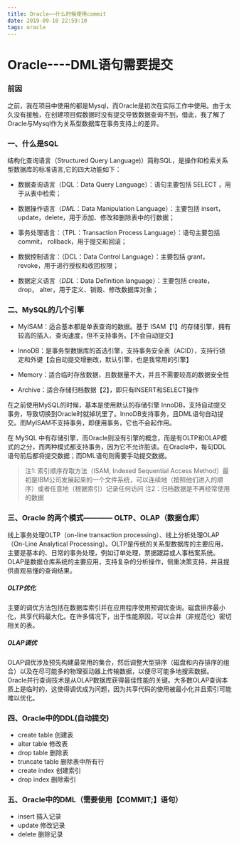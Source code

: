 ```yaml
---
title: Oracle——什么时候使用commit
date: 2019-09-10 22:59:10
tags: oracle
---
```



# Oracle----DML语句需要提交

### 前因
之前，我在项目中使用的都是Mysql，而Oracle是初次在实际工作中使用。由于太久没有接触，在创建项目假数据时没有提交导致数据查询不到，借此，我了解了Oracle与Mysql作为关系型数据库在事务支持上的差异。



### 一、什么是SQL
结构化查询语言（Structured Query Language)）简称SQL，是操作和检索关系型数据库的标准语言,它的四大功能如下：

+ 数据查询语言（DQL：Data Query Language）：语句主要包括 SELECT ，用于从表中检索；

+ 数据操作语言（*DML*：Data Manipulation Language）：主要包括 insert，update，delete，用于添加、修改和删除表中的行数据；

+ 事务处理语言：（TPL：Transaction Process Language）：语句主要包括 commit， rollback，用于提交和回滚；

+ 数据控制语言：（DCL：Data Control Language）：主要包括 grant，revoke，用于进行授权和收回权限；

+ 数据定义语言（*DDL*：Data Definition language）：主要包括 create， drop， alter，用于定义、销毁、修改数据库对象；


### 二、MySQL的几个引擎
+ MyISAM：适合基本都是单表查询的数据。基于 ISAM【1】的存储引擎，拥有较高的插入、查询速度，但不支持事务。【不会自动提交】

+ InnoDB：是事务型数据库的首选引擎，支持事务安全表（ACID），支持行锁定和外键【会自动提交增删改，默认引擎，也是我常用的引擎】

+ Memory：适合临时存放数据，且数据量不大，并且不需要较高的数据安全性

+ Archive：适合存储归档数据【2】，即只有INSERT和SELECT操作

在之前使用MySQL的时候，基本是使用默认的存储引擎 InnoDB，支持自动提交事务，导致切换到Oracle时就掉坑里了。InnoDB支持事务，且DML语句自动提交。而MyISAM不支持事务，即便用事务，它也不会起作用。

在 MySQL 中有存储引擎，而Oracle则没有引擎的概念，而是有OLTP和OLAP模式的之分，而两种模式都支持事务，因为它不允许脏读。在Oracle中，每句DDL语句前后都将提交数据；而DML语句则需要手动提交数据。


> 注1: 索引顺序存取方法（ISAM, Indexed Sequential Access Method）最初是IBM公司发展起来的一个文件系统，可以连续地（按照他们进入的顺序）或者任意地（根据索引）记录任何访问
> 注2：归档数据是不再经常使用的数据


### 三、Oracle 的两个模式———— OLTP、OLAP（数据仓库）

线上事务处理OLTP（on-line transaction processing）、线上分析处理OLAP（On-Line Analytical Processing）。OLTP是传统的关系型数据库的主要应用，主要是基本的、日常的事务处理，例如订单处理，票据跟踪或人事档案系统。OLAP是数据仓库系统的主要应用，支持复杂的分析操作，侧重决策支持，并且提供直观易懂的查询结果。

##### OLTP优化
主要的调优方法包括在数据库索引并在应用程序使用预调优查询。磁盘排序最小化，共享代码最大化。在许多情况下，出于性能原因，可以合并（非规范化）密切相关的表。

##### OLAP调优
OLAP调优涉及预先构建最常用的集合，然后调整大型排序（磁盘和内存排序的组合）以及在尽可能多的物理驱动器上传输数据，以便尽可能多地搜索数据。Oracle并行查询技术是从OLAP数据库获得最佳性能的关键。大多数OLAP查询本质上是临时的，这使得调优成为问题，因为共享代码的使用被最小化并且索引可能难以优化。

### 四、Oracle中的DDL(自动提交)

+ create table 创建表   
+ alter table  修改表  
+ drop table 删除表  
+ truncate table 删除表中所有行   
+ create index 创建索引  
+ drop index  删除索引

### 五、Oracle中的DML（需要使用【COMMIT;】语句）

+ insert 插入记录
+ update 修改记录
+ delete 删除记录
